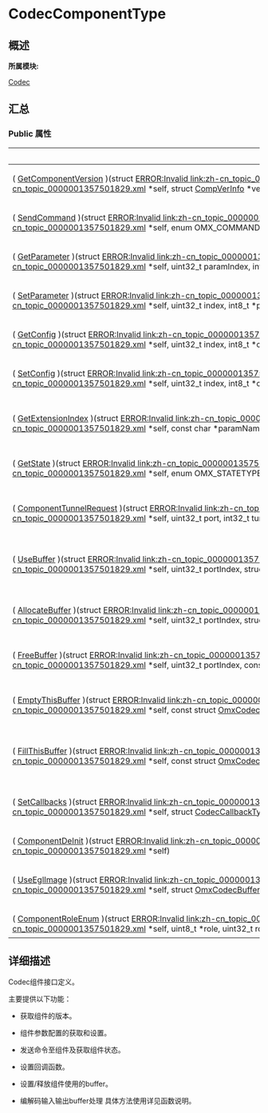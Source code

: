 # CodecComponentType


## **概述**

**所属模块:**

[Codec](_codec.md)


## **汇总**


### Public 属性

  | Public&nbsp;属性 | 描述 | 
| -------- | -------- |
| (&nbsp;[GetComponentVersion](_codec.md#getcomponentversion)&nbsp;)(struct&nbsp;[ERROR:Invalid&nbsp;link:zh-cn_topic_0000001357501829.xml#xref1521256091083931,link:zh-cn_topic_0000001357501829.xml](zh-cn_topic_0000001357501829.xml)&nbsp;\*self,&nbsp;struct&nbsp;[CompVerInfo](_comp_ver_info.md)&nbsp;\*verInfo) | 获取Codec组件版本号。&nbsp;[更多...](_codec.md#getcomponentversion) | 
| (&nbsp;[SendCommand](_codec.md#sendcommand)&nbsp;)(struct&nbsp;[ERROR:Invalid&nbsp;link:zh-cn_topic_0000001357501829.xml#xref2020788308083931,link:zh-cn_topic_0000001357501829.xml](zh-cn_topic_0000001357501829.xml)&nbsp;\*self,&nbsp;enum&nbsp;OMX_COMMANDTYPE&nbsp;cmd,&nbsp;uint32_t&nbsp;param,&nbsp;int8_t&nbsp;\*cmdData,&nbsp;uint32_t&nbsp;cmdDataLen) | 发送命令给组件。&nbsp;[更多...](_codec.md#sendcommand) | 
| (&nbsp;[GetParameter](_codec.md#getparameter)&nbsp;)(struct&nbsp;[ERROR:Invalid&nbsp;link:zh-cn_topic_0000001357501829.xml#xref2071182762083931,link:zh-cn_topic_0000001357501829.xml](zh-cn_topic_0000001357501829.xml)&nbsp;\*self,&nbsp;uint32_t&nbsp;paramIndex,&nbsp;int8_t&nbsp;\*paramStruct,&nbsp;uint32_t&nbsp;paramStructLen) | 获取组件参数设置。&nbsp;[更多...](_codec.md#getparameter) | 
| (&nbsp;[SetParameter](_codec.md#setparameter)&nbsp;)(struct&nbsp;[ERROR:Invalid&nbsp;link:zh-cn_topic_0000001357501829.xml#xref1874982936083931,link:zh-cn_topic_0000001357501829.xml](zh-cn_topic_0000001357501829.xml)&nbsp;\*self,&nbsp;uint32_t&nbsp;index,&nbsp;int8_t&nbsp;\*paramStruct,&nbsp;uint32_t&nbsp;paramStructLen) | 设置组件需要的参数。&nbsp;[更多...](_codec.md#setparameter) | 
| (&nbsp;[GetConfig](_codec.md#getconfig)&nbsp;)(struct&nbsp;[ERROR:Invalid&nbsp;link:zh-cn_topic_0000001357501829.xml#xref921941812083931,link:zh-cn_topic_0000001357501829.xml](zh-cn_topic_0000001357501829.xml)&nbsp;\*self,&nbsp;uint32_t&nbsp;index,&nbsp;int8_t&nbsp;\*cfgStruct,&nbsp;uint32_t&nbsp;cfgStructLen) | 获取组件的配置结构。&nbsp;[更多...](_codec.md#getconfig) | 
| (&nbsp;[SetConfig](_codec.md#setconfig)&nbsp;)(struct&nbsp;[ERROR:Invalid&nbsp;link:zh-cn_topic_0000001357501829.xml#xref1073566491083931,link:zh-cn_topic_0000001357501829.xml](zh-cn_topic_0000001357501829.xml)&nbsp;\*self,&nbsp;uint32_t&nbsp;index,&nbsp;int8_t&nbsp;\*cfgStruct,&nbsp;uint32_t&nbsp;cfgStructLen) | 设置组件的配置。&nbsp;[更多...](_codec.md#setconfig) | 
| (&nbsp;[GetExtensionIndex](_codec.md#getextensionindex)&nbsp;)(struct&nbsp;[ERROR:Invalid&nbsp;link:zh-cn_topic_0000001357501829.xml#xref68113596083931,link:zh-cn_topic_0000001357501829.xml](zh-cn_topic_0000001357501829.xml)&nbsp;\*self,&nbsp;const&nbsp;char&nbsp;\*paramName,&nbsp;uint32_t&nbsp;\*indexType) | 根据字符串获取组件的扩展索引。&nbsp;[更多...](_codec.md#getextensionindex) | 
| (&nbsp;[GetState](_codec.md#getstate)&nbsp;)(struct&nbsp;[ERROR:Invalid&nbsp;link:zh-cn_topic_0000001357501829.xml#xref1226754841083931,link:zh-cn_topic_0000001357501829.xml](zh-cn_topic_0000001357501829.xml)&nbsp;\*self,&nbsp;enum&nbsp;OMX_STATETYPE&nbsp;\*state) | 获取组件的当前状态。&nbsp;[更多...](_codec.md#getstate) | 
| (&nbsp;[ComponentTunnelRequest](_codec.md#componenttunnelrequest)&nbsp;)(struct&nbsp;[ERROR:Invalid&nbsp;link:zh-cn_topic_0000001357501829.xml#xref1739461855083931,link:zh-cn_topic_0000001357501829.xml](zh-cn_topic_0000001357501829.xml)&nbsp;\*self,&nbsp;uint32_t&nbsp;port,&nbsp;int32_t&nbsp;tunneledComp,&nbsp;uint32_t&nbsp;tunneledPort,&nbsp;struct&nbsp;OMX_TUNNELSETUPTYPE&nbsp;\*tunnelSetup) | 设置组件采用Tunnel方式通信。&nbsp;[更多...](_codec.md#componenttunnelrequest) | 
| (&nbsp;[UseBuffer](_codec.md#usebuffer)&nbsp;)(struct&nbsp;[ERROR:Invalid&nbsp;link:zh-cn_topic_0000001357501829.xml#xref2135329427083931,link:zh-cn_topic_0000001357501829.xml](zh-cn_topic_0000001357501829.xml)&nbsp;\*self,&nbsp;uint32_t&nbsp;portIndex,&nbsp;struct&nbsp;[OmxCodecBuffer](_omx_codec_buffer.md)&nbsp;\*buffer) | 指定组件端口的buffer。&nbsp;[更多...](_codec.md#usebuffer) | 
| (&nbsp;[AllocateBuffer](_codec.md#allocatebuffer)&nbsp;)(struct&nbsp;[ERROR:Invalid&nbsp;link:zh-cn_topic_0000001357501829.xml#xref857621490083931,link:zh-cn_topic_0000001357501829.xml](zh-cn_topic_0000001357501829.xml)&nbsp;\*self,&nbsp;uint32_t&nbsp;portIndex,&nbsp;struct&nbsp;[OmxCodecBuffer](_omx_codec_buffer.md)&nbsp;\*buffer) | 向组件申请端口buffer。&nbsp;[更多...](_codec.md#allocatebuffer) | 
| (&nbsp;[FreeBuffer](_codec.md#freebuffer)&nbsp;)(struct&nbsp;[ERROR:Invalid&nbsp;link:zh-cn_topic_0000001357501829.xml#xref1026220701083931,link:zh-cn_topic_0000001357501829.xml](zh-cn_topic_0000001357501829.xml)&nbsp;\*self,&nbsp;uint32_t&nbsp;portIndex,&nbsp;const&nbsp;struct&nbsp;[OmxCodecBuffer](_omx_codec_buffer.md)&nbsp;\*buffer) | 释放buffer。&nbsp;[更多...](_codec.md#freebuffer) | 
| (&nbsp;[EmptyThisBuffer](_codec.md#emptythisbuffer)&nbsp;)(struct&nbsp;[ERROR:Invalid&nbsp;link:zh-cn_topic_0000001357501829.xml#xref1735359869083931,link:zh-cn_topic_0000001357501829.xml](zh-cn_topic_0000001357501829.xml)&nbsp;\*self,&nbsp;const&nbsp;struct&nbsp;[OmxCodecBuffer](_omx_codec_buffer.md)&nbsp;\*buffer) | 编解码输入待处理buffer。&nbsp;[更多...](_codec.md#emptythisbuffer) | 
| (&nbsp;[FillThisBuffer](_codec.md#fillthisbuffer)&nbsp;)(struct&nbsp;[ERROR:Invalid&nbsp;link:zh-cn_topic_0000001357501829.xml#xref1574208746083931,link:zh-cn_topic_0000001357501829.xml](zh-cn_topic_0000001357501829.xml)&nbsp;\*self,&nbsp;const&nbsp;struct&nbsp;[OmxCodecBuffer](_omx_codec_buffer.md)&nbsp;\*buffer) | 编解码输出填充buffer。&nbsp;[更多...](_codec.md#fillthisbuffer) | 
| (&nbsp;[SetCallbacks](_codec.md#setcallbacks)&nbsp;)(struct&nbsp;[ERROR:Invalid&nbsp;link:zh-cn_topic_0000001357501829.xml#xref1922857471083931,link:zh-cn_topic_0000001357501829.xml](zh-cn_topic_0000001357501829.xml)&nbsp;\*self,&nbsp;struct&nbsp;[CodecCallbackType](_codec_callback_type.md)&nbsp;\*callback,&nbsp;int8_t&nbsp;\*appData,&nbsp;uint32_t&nbsp;appDataLen) | 设置Codec组件的回调函数。&nbsp;[更多...](_codec.md#setcallbacks) | 
| (&nbsp;[ComponentDeInit](_codec.md#componentdeinit)&nbsp;)(struct&nbsp;[ERROR:Invalid&nbsp;link:zh-cn_topic_0000001357501829.xml#xref1721252790083931,link:zh-cn_topic_0000001357501829.xml](zh-cn_topic_0000001357501829.xml)&nbsp;\*self) | 组件去初始化。&nbsp;[更多...](_codec.md#componentdeinit) | 
| (&nbsp;[UseEglImage](_codec.md#useeglimage)&nbsp;)(struct&nbsp;[ERROR:Invalid&nbsp;link:zh-cn_topic_0000001357501829.xml#xref872648430083931,link:zh-cn_topic_0000001357501829.xml](zh-cn_topic_0000001357501829.xml)&nbsp;\*self,&nbsp;struct&nbsp;[OmxCodecBuffer](_omx_codec_buffer.md)&nbsp;\*buffer,&nbsp;uint32_t&nbsp;portIndex,&nbsp;int8_t&nbsp;\*eglImage,&nbsp;uint32_t&nbsp;eglImageLen) | 使用已在EGL中申请的空间。&nbsp;[更多...](_codec.md#useeglimage) | 
| (&nbsp;[ComponentRoleEnum](_codec.md#componentroleenum)&nbsp;)(struct&nbsp;[ERROR:Invalid&nbsp;link:zh-cn_topic_0000001357501829.xml#xref1661834974083931,link:zh-cn_topic_0000001357501829.xml](zh-cn_topic_0000001357501829.xml)&nbsp;\*self,&nbsp;uint8_t&nbsp;\*role,&nbsp;uint32_t&nbsp;roleLen,&nbsp;uint32_t&nbsp;index) | 获取组件角色。&nbsp;[更多...](_codec.md#componentroleenum) | 


## **详细描述**

Codec组件接口定义。

主要提供以下功能：

- 获取组件的版本。

- 组件参数配置的获取和设置。

- 发送命令至组件及获取组件状态。

- 设置回调函数。

- 设置/释放组件使用的buffer。

- 编解码输入输出buffer处理 具体方法使用详见函数说明。
